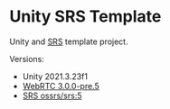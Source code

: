 # Unity SRS Template

Unity and [SRS](https://github.com/ossrs) template project.

Versions:
* Unity 2021.3.23f1
* [WebRTC 3.0.0-pre.5](https://github.com/Unity-Technologies/com.unity.webrtc)
* [SRS ossrs/srs:5](https://hub.docker.com/r/ossrs/srs)